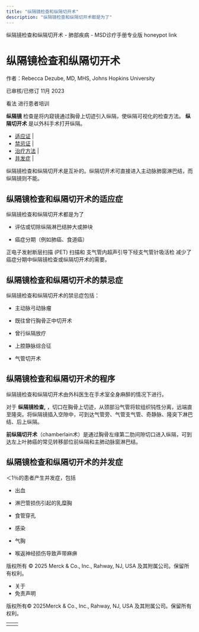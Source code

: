 ```yaml
---
title: "纵隔镜检查和纵隔切开术"
description: "纵隔镜检查和纵隔切开术都是为了"
---
```


﻿纵隔镜检查和纵隔切开术 \- 肺部疾病 \- MSD诊疗手册专业版 honeypot link

# 纵隔镜检查和纵隔切开术

作者：Rebecca Dezube, MD, MHS, Johns Hopkins University

已审核/已修订 11月 2023

看法 进行患者培训

**纵隔镜** 检查是将内窥镜通过胸骨上切迹引入纵隔，使纵隔可视化的检查方法。 **纵隔切开术** 是以外科手术打开纵隔。

- [适应证](#适应证_v43765198_zh) \|
- [禁忌证](#禁忌证_v43765202_zh) \|
- [治疗方法](#治疗方法_v53773537_zh) \|
- [并发症](#并发症_v43765219_zh) \|

纵隔镜检查和纵隔切开术是互补的。纵隔切开术可直接进入主动脉肺窗淋巴结，而纵隔镜则不能。

## 纵隔镜检查和纵隔切开术的适应症

纵隔镜检查和纵隔切开术都是为了

- 评估或切除纵隔淋巴结肿大或肿块

- 癌症分期（例如肺癌、食道癌）


正电子发射断层扫描 (PET) 扫描和 支气管内超声引导下经支气管针吸活检 减少了癌症分期中纵隔镜检查或纵隔切开术的需要。

## 纵隔镜检查和纵隔切开术的禁忌症

纵隔镜检查和纵隔切开术的禁忌症包括：

- 主动脉弓动脉瘤

- 既往曾行胸骨正中切开术

- 曾行纵隔放疗

- 上腔静脉综合征

- 气管切开术


## 纵隔镜检查和纵隔切开术的程序

纵隔镜检查和纵隔切开术由外科医生在手术室全身麻醉的情况下进行。

对于 **纵隔镜检查,** ，切口在胸骨上切迹，从颈部沿气管将软组织钝性分离，远端直至隆突。将纵隔镜插入空隙中，可到达气管旁、气管支气管、奇静脉、隆突下淋巴结、后上纵隔。

**前纵隔切开术**（chamberlain术）是通过胸骨左缘第二肋间隙切口进入纵隔，可到达左上叶肺癌的常见转移部位前纵隔和主肺动脉窗淋巴结。

## 纵隔镜检查和纵隔切开术的并发症

＜1％的患者产生并发症，包括

- 出血

- 淋巴管损伤引起的乳糜胸

- 食管穿孔

- 感染

- 气胸

- 喉返神经损伤导致声带麻痹




版权所有 © 2025
Merck & Co., Inc., Rahway, NJ, USA 及其附属公司。保留所有权利。

- 关于
- 免责声明

版权所有© 2025Merck & Co., Inc., Rahway, NJ, USA 及其附属公司。保留所有权利。

|     |     |
| --- | --- |
|  |  |